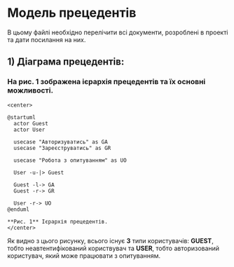 # Модель прецедентів

В цьому файлі необхідно перелічити всі документи, розроблені в проекті та дати посилання на них.

## 1) Діаграма прецедентів:

### На **рис. 1** зображена ієрархія прецедентів та їх основні можливості.
```
<center> 
  
@startuml  
  actor Guest  
  actor User
  
  usecase "Авторизуватись" as GA
  usecase "Зареєструватись" as GR
  
  usecase "Робота з опитуванням" as UO 
  
  User -u-|> Guest
  
  Guest -l-> GA
  Guest -r-> GR
  
  User -r-> UO
@enduml  
    
**Рис. 1** Ієрархія прецедентів.  
</center>
```

Як видно з цього рисунку, всього існує **3** типи користувачів: **GUEST**, тобто неавтентифікований користвувач та **USER**, тобто авторизований користувач, який може працювати з опитуванням.
